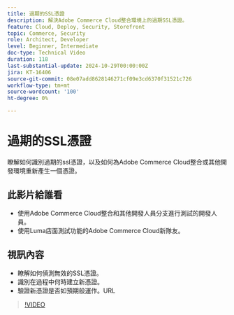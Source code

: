 ```yaml
---
title: 過期的SSL憑證
description: 解決Adobe Commerce Cloud整合環境上的過期SSL憑證。
feature: Cloud, Deploy, Security, Storefront
topic: Commerce, Security
role: Architect, Developer
level: Beginner, Intermediate
doc-type: Technical Video
duration: 118
last-substantial-update: 2024-10-29T00:00:00Z
jira: KT-16406
source-git-commit: 08e07add8628146271cf09e3cd6370f31521c726
workflow-type: tm+mt
source-wordcount: '100'
ht-degree: 0%

---
```



# 過期的SSL憑證

瞭解如何識別過期的ssl憑證，以及如何為Adobe Commerce Cloud整合或其他開發環境重新產生一個憑證。

## 此影片給誰看

- 使用Adobe Commerce Cloud整合和其他開發人員分支進行測試的開發人員。
- 使用Luma店面測試功能的Adobe Commerce Cloud新隊友。

## 視訊內容

- 瞭解如何偵測無效的SSL憑證。
- 識別在過程中何時建立新憑證。
- 驗證新憑證是否如預期般運作。&#x200B;URL

>[!VIDEO](https://video.tv.adobe.com/v/3439770?learn=on&captions=chi_hant)
